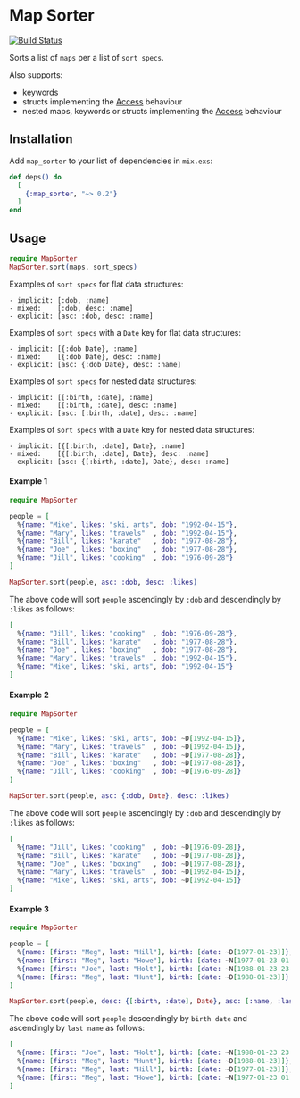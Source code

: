 # Map Sorter

[![Build Status](https://travis-ci.org/RaymondLoranger/map_sorter.svg?branch=master)](https://travis-ci.org/RaymondLoranger/map_sorter)

Sorts a list of `maps` per a list of `sort specs`.

Also supports:

- keywords
- structs implementing the [Access][Access] behaviour
- nested maps, keywords or structs implementing the [Access][Access] behaviour

## Installation

Add `map_sorter` to your list of dependencies in `mix.exs`:

```elixir
def deps() do
  [
    {:map_sorter, "~> 0.2"}
  ]
end
```

## Usage

```elixir
require MapSorter
MapSorter.sort(maps, sort_specs)
```

Examples of `sort specs` for flat data structures:
```
- implicit: [:dob, :name]
- mixed:    [:dob, desc: :name]
- explicit: [asc: :dob, desc: :name]
```

Examples of `sort specs` with a `Date` key for flat data structures:
```
- implicit: [{:dob Date}, :name]
- mixed:    [{:dob Date}, desc: :name]
- explicit: [asc: {:dob Date}, desc: :name]
```

Examples of `sort specs` for nested data structures:
```
- implicit: [[:birth, :date], :name]
- mixed:    [[:birth, :date], desc: :name]
- explicit: [asc: [:birth, :date], desc: :name]
```

Examples of `sort specs` with a `Date` key for nested data structures:
```
- implicit: [{[:birth, :date], Date}, :name]
- mixed:    [{[:birth, :date], Date}, desc: :name]
- explicit: [asc: {[:birth, :date], Date}, desc: :name]
```

#### Example 1

```elixir
require MapSorter

people = [
  %{name: "Mike", likes: "ski, arts", dob: "1992-04-15"},
  %{name: "Mary", likes: "travels"  , dob: "1992-04-15"},
  %{name: "Bill", likes: "karate"   , dob: "1977-08-28"},
  %{name: "Joe" , likes: "boxing"   , dob: "1977-08-28"},
  %{name: "Jill", likes: "cooking"  , dob: "1976-09-28"}
]

MapSorter.sort(people, asc: :dob, desc: :likes)
```

The above code will sort `people` ascendingly by `:dob` and
descendingly by `:likes` as follows:

```elixir
[
  %{name: "Jill", likes: "cooking"  , dob: "1976-09-28"},
  %{name: "Bill", likes: "karate"   , dob: "1977-08-28"},
  %{name: "Joe" , likes: "boxing"   , dob: "1977-08-28"},
  %{name: "Mary", likes: "travels"  , dob: "1992-04-15"},
  %{name: "Mike", likes: "ski, arts", dob: "1992-04-15"}
]
```

#### Example 2

```elixir
require MapSorter

people = [
  %{name: "Mike", likes: "ski, arts", dob: ~D[1992-04-15]},
  %{name: "Mary", likes: "travels"  , dob: ~D[1992-04-15]},
  %{name: "Bill", likes: "karate"   , dob: ~D[1977-08-28]},
  %{name: "Joe" , likes: "boxing"   , dob: ~D[1977-08-28]},
  %{name: "Jill", likes: "cooking"  , dob: ~D[1976-09-28]}
]

MapSorter.sort(people, asc: {:dob, Date}, desc: :likes)
```

The above code will sort `people` ascendingly by `:dob` and
descendingly by `:likes` as follows:

```elixir
[
  %{name: "Jill", likes: "cooking"  , dob: ~D[1976-09-28]},
  %{name: "Bill", likes: "karate"   , dob: ~D[1977-08-28]},
  %{name: "Joe" , likes: "boxing"   , dob: ~D[1977-08-28]},
  %{name: "Mary", likes: "travels"  , dob: ~D[1992-04-15]},
  %{name: "Mike", likes: "ski, arts", dob: ~D[1992-04-15]}
]
```

#### Example 3

```elixir
require MapSorter

people = [
  %{name: [first: "Meg", last: "Hill"], birth: [date: ~D[1977-01-23]]},
  %{name: [first: "Meg", last: "Howe"], birth: [date: ~N[1977-01-23 01:02:03]]},
  %{name: [first: "Joe", last: "Holt"], birth: [date: ~N[1988-01-23 23:59:59]]},
  %{name: [first: "Meg", last: "Hunt"], birth: [date: ~D[1988-01-23]]}
]

MapSorter.sort(people, desc: {[:birth, :date], Date}, asc: [:name, :last])
```

The above code will sort `people` descendingly by `birth date` and
ascendingly by `last name` as follows:

```elixir
[
  %{name: [first: "Joe", last: "Holt"], birth: [date: ~N[1988-01-23 23:59:59]]},
  %{name: [first: "Meg", last: "Hunt"], birth: [date: ~D[1988-01-23]]},
  %{name: [first: "Meg", last: "Hill"], birth: [date: ~D[1977-01-23]]},
  %{name: [first: "Meg", last: "Howe"], birth: [date: ~N[1977-01-23 01:02:03]]}
]
```

[Access]: https://hexdocs.pm/elixir/Access.html
